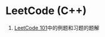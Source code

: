 # LeetCode (C++)

1. [LeetCode 101](https://github.com/changgyhub/leetcode_101/blob/master/LeetCode%20101%20-%20A%20LeetCode%20Grinding%20Guide%20(C%2B%2B%20Version).pdf)中的例题和习题的题解


